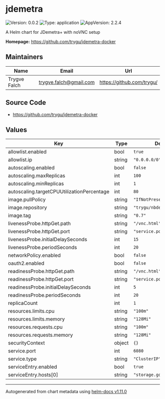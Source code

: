 # jdemetra

![Version: 0.0.2](https://img.shields.io/badge/Version-0.0.2-informational?style=flat-square) ![Type: application](https://img.shields.io/badge/Type-application-informational?style=flat-square) ![AppVersion: 2.2.4](https://img.shields.io/badge/AppVersion-2.2.4-informational?style=flat-square)

A Helm chart for JDemetra+ with noVNC setup

**Homepage:** <https://github.com/trygu/jdemetra-docker>

## Maintainers

| Name | Email | Url |
| ---- | ------ | --- |
| Trygve Falch | <trygve.falch@gmail.com> | <https://github.com/trygu/> |

## Source Code

* <https://github.com/trygu/jdemetra-docker>

## Values

| Key | Type | Default | Description |
|-----|------|---------|-------------|
| allowlist.enabled | bool | `true` |  |
| allowlist.ip | string | `"0.0.0.0/0"` |  |
| autoscaling.enabled | bool | `false` |  |
| autoscaling.maxReplicas | int | `100` |  |
| autoscaling.minReplicas | int | `1` |  |
| autoscaling.targetCPUUtilizationPercentage | int | `80` |  |
| image.pullPolicy | string | `"IfNotPresent"` |  |
| image.repository | string | `"trygu/nbdemetra"` |  |
| image.tag | string | `"0.7"` |  |
| livenessProbe.httpGet.path | string | `"/vnc.html"` |  |
| livenessProbe.httpGet.port | string | `"service.port"` |  |
| livenessProbe.initialDelaySeconds | int | `15` |  |
| livenessProbe.periodSeconds | int | `20` |  |
| networkPolicy.enabled | bool | `false` |  |
| oauth2.enabled | bool | `false` |  |
| readinessProbe.httpGet.path | string | `"/vnc.html"` |  |
| readinessProbe.httpGet.port | string | `"service.port"` |  |
| readinessProbe.initialDelaySeconds | int | `5` |  |
| readinessProbe.periodSeconds | int | `20` |  |
| replicaCount | int | `1` |  |
| resources.limits.cpu | string | `"100m"` |  |
| resources.limits.memory | string | `"128Mi"` |  |
| resources.requests.cpu | string | `"100m"` |  |
| resources.requests.memory | string | `"128Mi"` |  |
| securityContext | object | `{}` |  |
| service.port | int | `6080` |  |
| service.type | string | `"ClusterIP"` |  |
| serviceEntry.enabled | bool | `true` |  |
| serviceEntry.hosts[0] | string | `"storage.googleapis.com"` |  |

----------------------------------------------
Autogenerated from chart metadata using [helm-docs v1.11.0](https://github.com/norwoodj/helm-docs/releases/v1.11.0)
